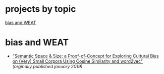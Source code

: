 # projects by topic

[bias and WEAT](#bias-and-WEAT)

# bias and WEAT

* ["Semantic Space & Size: a Proof-of-Concept for Exploring Cultural Bias on (Very) Small Corpora Using Cosine Similarity and word2vec"](https://IndigenousEngineering.github.io/blog/posts/semantic_space_and_size.html) _(orginally published january 2019)_

